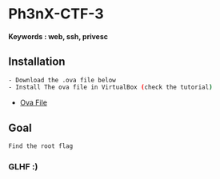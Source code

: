 # Ph3nX-CTF-3
#### Keywords : web, ssh, privesc
## Installation

```sh
- Download the .ova file below
- Install The ova file in VirtualBox (check the tutorial)
```
* [Ova File](https://mega.nz/file/5xh3wIaB#01IZndcFEBWje_l5GmPdWxcF541m47y6agpg0VCVm20)

## Goal

```sh
Find the root flag
```

### GLHF :)
